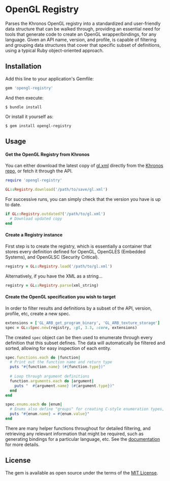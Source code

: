 # OpenGL Registry

Parses the Khronos OpenGL registry into a standardized and user-friendly data structure that can be walked through, providing an essential need for tools that generate code to create an OpenGL wrapper/bindings, for any language. Given an API name, version, and profile, is capable of filtering and grouping data structures that cover that specific subset of definitions, using a typical Ruby object-oriented approach.

## Installation

Add this line to your application's Gemfile:

```ruby
gem 'opengl-registry'
```

And then execute:

    $ bundle install

Or install it yourself as:

    $ gem install opengl-registry

## Usage

#### Get the OpenGL Registry from Khronos

You can either download the latest copy of [gl.xml](https://github.com/KhronosGroup/OpenGL-Registry/blob/master/xml/gl.xml) directly from the [Khronos repo](https://github.com/KhronosGroup/OpenGL-Registry/tree/master/), or fetch it through the API.

```ruby
require 'opengl-registry'

GL::Registry.download('/path/to/save/gl.xml')
```

For successive runs, you can simply check that the version you have is up to date.
```ruby
if GL::Registry.outdated?('/path/to/gl.xml')
  # Download updated copy
end
```

#### Create a Registry instance

First step is to create the registry, which is essentially a container that stores every definition defined for OpenGL, OpenGLES (Embedded Systems), and OpenGLSC (Security Critical).

```ruby
registry = GL::Registry.load('/path/to/gl.xml')
```

Alternatively, if you have the XML as a string...
```ruby
registry = GL::Registry.parse(xml_string)
```

#### Create the OpenGL specification you wish to target

In order to filter results and definitions by a subset of the API, version, profile, etc, create a new spec.

```ruby
extensions = ['GL_ARB_get_program_binary', 'GL_ARB_texture_storage']
spec = GL::Spec.new(registry, :gl, 3.3, :core, extensions)
```

The created `spec` object can be then used to enumerate through every definition that this subset defines. The data will automatically be filtered and sorted, allowing for easy inspection of each entity.

```ruby
spec.functions.each do |function|
  # Print out the function name and return type
  puts "#{function.name} (#{function.type})"
    
  # Loop through argument definitions
  function.arguments.each do |argument|
    puts "  #{argument.name} (#{argument.type})"
  end
end

spec.enums.each do |enum|
  # Enums also define "groups" for creating C-style enumeration types, etc
  puts "#{enum.name} = #{enum.value}"
end
```

There are many helper functions throughout for detailed filtering, and retrieving any relevant information that might be required, such as generating bindings for a particular language, etc. See the [documentation](https://www.rubydoc.info/gems/opengl-registry/1.0.0) for more details.

## License

The gem is available as open source under the terms of the [MIT License](https://opensource.org/licenses/MIT).
